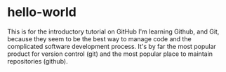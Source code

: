 # hello-world
This is for the introductory tutorial on GitHub
I'm learning Github, and Git, because they seem to be the best way to manage code and the complicated software development process. It's by far the most popular product for version control (git) and the most popular place to maintain repositories (github).

